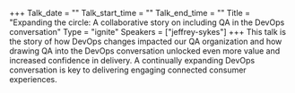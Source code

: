 +++
Talk_date = ""
Talk_start_time = ""
Talk_end_time = ""
Title = "Expanding the circle: A collaborative story on including QA in the DevOps conversation"
Type = "ignite"
Speakers = ["jeffrey-sykes"]
+++
This talk is the story of how DevOps changes impacted our QA organization and how drawing QA into the DevOps conversation unlocked even more value and increased confidence in delivery. A continually expanding DevOps conversation is key to delivering engaging connected consumer experiences.